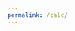 ```yaml
---
permalink: /calc/
---
```

<script src="/calculator/assets/calculator.js" />
<script src="/calculator/assets/math.js" />

<p id="calculator"></p>
